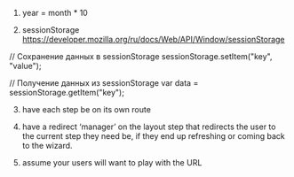 1) year = month * 10

2) sessionStorage https://developer.mozilla.org/ru/docs/Web/API/Window/sessionStorage

// Сохранение данных в sessionStorage
sessionStorage.setItem("key", "value");

// Получение данных из sessionStorage
var data = sessionStorage.getItem("key");

3) have each step be on its own route

4) have a redirect ‘manager’ on the layout step that redirects the user to the current step they need be, if they end up refreshing or coming back to the wizard.

5) assume your users will want to play with the URL